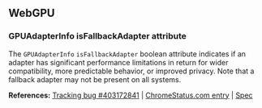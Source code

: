 ## WebGPU

### GPUAdapterInfo isFallbackAdapter attribute

The `GPUAdapterInfo` `isFallbackAdapter` boolean attribute indicates if an adapter has significant performance limitations in return for wider compatibility, more predictable behavior, or improved privacy. Note that a fallback adapter may not be present on all systems.

**References:** [Tracking bug #403172841](https://bugs.chromium.org/p/chromium/issues/detail?id=403172841) | [ChromeStatus.com entry](https://chromestatus.com/feature/5113344043884544) | [Spec](https://gpuweb.github.io/gpuweb/#gpuadapterinfo)
